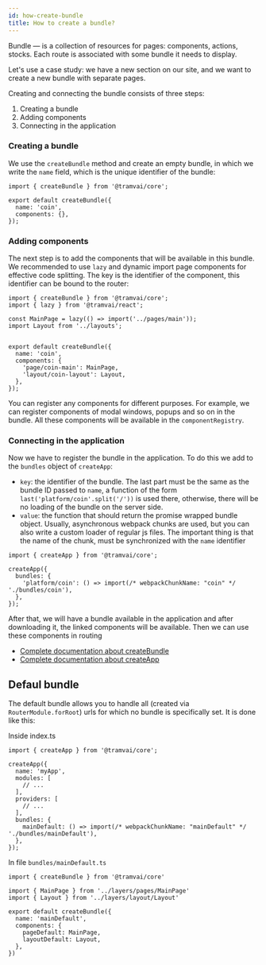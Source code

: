```yaml
---
id: how-create-bundle
title: How to create a bundle?
---
```


Bundle — is a collection of resources for pages: components, actions, stocks.
Each route is associated with some bundle it needs to display.

Let's use a case study: we have a new section on our site, and we want to create a new bundle with separate pages.

Creating and connecting the bundle consists of three steps:

1. Creating a bundle
2. Adding components
3. Connecting in the application

### Creating a bundle

We use the `createBundle` method and create an empty bundle, in which we write the `name` field, which is the unique identifier of the bundle:

```tsx
import { createBundle } from '@tramvai/core';

export default createBundle({
  name: 'coin',
  components: {},
});
```

### Adding components

The next step is to add the components that will be available in this bundle.
We recommended to use `lazy` and dynamic import page components for effective code splitting.
The key is the identifier of the component, this identifier can be bound to the router:

```tsx
import { createBundle } from '@tramvai/core';
import { lazy } from '@tramvai/react';

const MainPage = lazy(() => import('../pages/main'));
import Layout from '../layouts';


export default createBundle({
  name: 'coin',
  components: {
    'page/coin-main': MainPage,
    'layout/coin-layout': Layout,
  },
});
```

You can register any components for different purposes.
For example, we can register components of modal windows, popups and so on in the bundle.
All these components will be available in the `componentRegistry`.

### Connecting in the application

Now we have to register the bundle in the application. To do this we add to the `bundles` object of `createApp`:
* `key`: the identifier of the bundle. The last part must be the same as the bundle ID passed to `name`, a function of the form `last('platform/coin'.split('/'))` is used there, otherwise, there will be no loading of the bundle on the server side.
* `value`: the function that should return the promise wrapped bundle object. Usually, asynchronous webpack chunks are used, but you can also write a custom loader of regular js files. The important thing is that the name of the chunk, must be synchronized with the `name` identifier

```tsx
import { createApp } from '@tramvai/core';

createApp({
  bundles: {
    'platform/coin': () => import(/* webpackChunkName: "coin" */ './bundles/coin'),
  },
});
```

After that, we will have a bundle available in the application and after downloading it, the linked components will be available. Then we can use these components in routing

* [Complete documentation about createBundle](references/tramvai/create-bundle.md)
* [Complete documentation about createApp](references/tramvai/create-app.md)

## Defaul bundle

The default bundle allows you to handle all (created via `RouterModule.forRoot`) urls for which no bundle is specifically set.
It is done like this:

Inside index.ts

```tsx
import { createApp } from '@tramvai/core';

createApp({
  name: 'myApp',
  modules: [
    // ...
  ],
  providers: [
    // ...
  ],
  bundles: {
    mainDefault: () => import(/* webpackChunkName: "mainDefault" */ './bundles/mainDefault'),
  },
});
```

In file `bundles/mainDefault.ts`

```tsx
import { createBundle } from '@tramvai/core'

import { MainPage } from '../layers/pages/MainPage'
import { Layout } from '../layers/layout/Layout'

export default createBundle({
  name: 'mainDefault',
  components: {
    pageDefault: MainPage,
    layoutDefault: Layout,
  },
})
```
